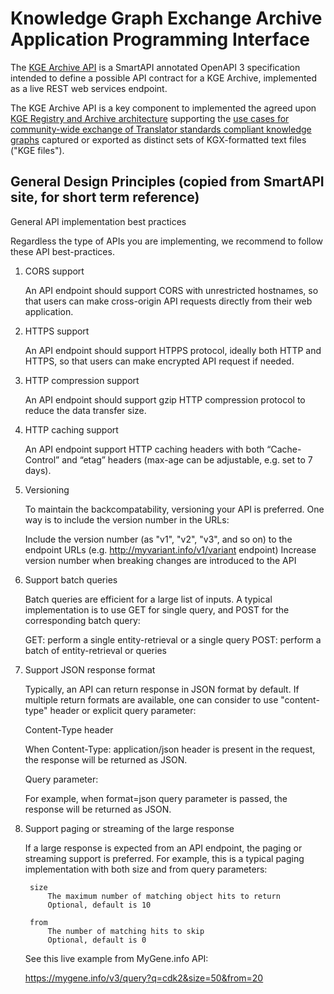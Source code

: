 # Knowledge Graph Exchange Archive Application Programming Interface

The [KGE Archive API](./kgea_api.yaml) is a SmartAPI annotated OpenAPI 3 specification intended to define a possible API contract for a KGE Archive, implemented as a live REST web services endpoint.

The KGE Archive API is a key component to implemented the agreed upon  [KGE Registry and Archive architecture](../KGE_ARCHIVE_ARCHITECTURE.md) supporting the 
[use cases for community-wide exchange of Translator standards compliant knowledge graphs](../KGE_USE_CASES.md) captured or exported as distinct sets of KGX-formatted text files ("KGE files"). 

## General Design Principles (copied from SmartAPI site, for short term reference)

General API implementation best practices

Regardless the type of APIs you are implementing, we recommend to follow these API best-practices.
1. CORS support

     An API endpoint should support CORS with unrestricted hostnames, so that users can make cross-origin API requests directly from their web application.
2. HTTPS support

     An API endpoint should support HTPPS protocol, ideally both HTTP and HTTPS, so that users can make encrypted API request if needed.
3. HTTP compression support

     An API endpoint should support gzip HTTP compression protocol to reduce the data transfer size.
4. HTTP caching support

     An API endpoint support HTTP caching headers with both “Cache-Control” and “etag” headers (max-age can be adjustable, e.g. set to 7 days).
5. Versioning

      To maintain the backcompatability, versioning your API is preferred. One way is to include the version number in the URLs:

    Include the version number (as "v1", "v2", "v3", and so on) to the endpoint URLs (e.g. http://myvariant.info/v1/variant endpoint)
    Increase version number when breaking changes are introduced to the API

6. Support batch queries

     Batch queries are efficient for a large list of inputs. A typical implementation is to use GET for single query, and POST for the corresponding batch query:

    GET: perform a single entity-retrieval or a single query
    POST: perform a batch of entity-retrieval or queries

7. Support JSON response format

     Typically, an API can return response in JSON format by default. If multiple return formats are available, one can consider to use "content-type" header or explicit query parameter:

    Content-Type header

    When Content-Type: application/json header is present in the request, the response will be returned as JSON.

    Query parameter:

    For example, when format=json query parameter is passed, the response will be returned as JSON.

8. Support paging or streaming of the large response

    If a large response is expected from an API endpoint, the paging or streaming support is preferred. For example, this is a typical paging implementation with both size and from query parameters:

        size
            The maximum number of matching object hits to return
            Optional, default is 10

        from
            The number of matching hits to skip
            Optional, default is 0

    See this live example from MyGene.info API:

    https://mygene.info/v3/query?q=cdk2&size=50&from=20
